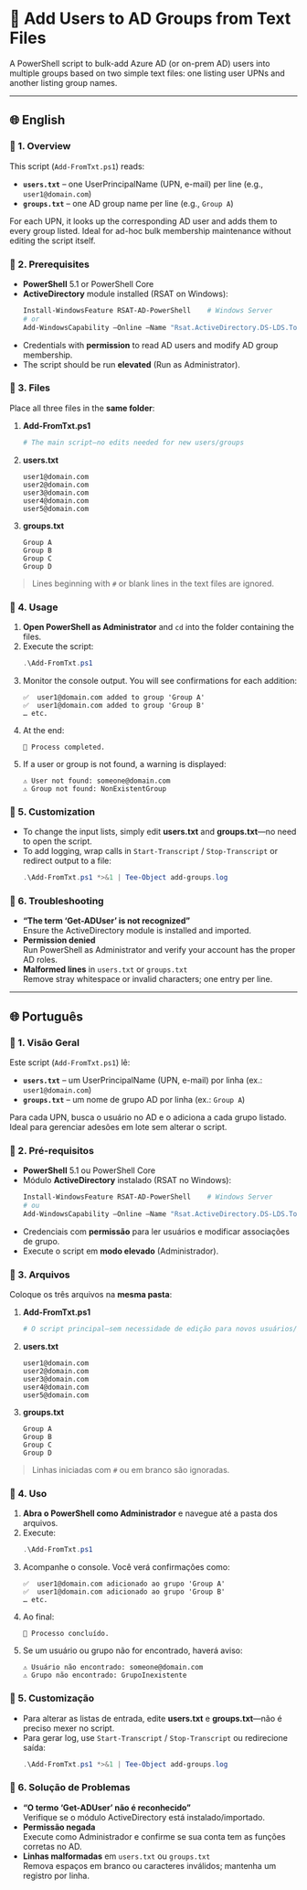 # 📝 Add Users to AD Groups from Text Files

A PowerShell script to bulk-add Azure AD (or on-prem AD) users into multiple groups based on two simple text files: one listing user UPNs and another listing group names.

---

## 🌐 English

### 🔹 1. Overview  
This script (`Add-FromTxt.ps1`) reads:
- **`users.txt`** – one UserPrincipalName (UPN, e-mail) per line (e.g., `user1@domain.com`)  
- **`groups.txt`** – one AD group name per line (e.g., `Group A`)

For each UPN, it looks up the corresponding AD user and adds them to every group listed. Ideal for ad-hoc bulk membership maintenance without editing the script itself.

### 🔹 2. Prerequisites  
- **PowerShell** 5.1 or PowerShell Core  
- **ActiveDirectory** module installed (RSAT on Windows):  
  ```powershell
  Install-WindowsFeature RSAT-AD-PowerShell    # Windows Server
  # or
  Add-WindowsCapability –Online –Name "Rsat.ActiveDirectory.DS-LDS.Tools~~~~0.0.1.0"  # Windows 10/11
  ```  
- Credentials with **permission** to read AD users and modify AD group membership.  
- The script should be run **elevated** (Run as Administrator).

### 🔹 3. Files  
Place all three files in the **same folder**:

1. **Add-FromTxt.ps1**  
   ```powershell
   # The main script—no edits needed for new users/groups
   ```
2. **users.txt**  
   ```
   user1@domain.com
   user2@domain.com
   user3@domain.com
   user4@domain.com
   user5@domain.com
   ```
3. **groups.txt**  
   ```
   Group A
   Group B
   Group C
   Group D
   ```

> Lines beginning with `#` or blank lines in the text files are ignored.

### 🔹 4. Usage  

1. **Open PowerShell as Administrator** and `cd` into the folder containing the files.  
2. Execute the script:
   ```powershell
   .\Add-FromTxt.ps1
   ```  
3. Monitor the console output. You will see confirmations for each addition:
   ```
   ✅  user1@domain.com added to group 'Group A'
   ✅  user1@domain.com added to group 'Group B'
   … etc.
   ```
4. At the end:
   ```
   🏁 Process completed.
   ```
5. If a user or group is not found, a warning is displayed:
   ```
   ⚠️ User not found: someone@domain.com
   ⚠️ Group not found: NonExistentGroup
   ```

### 🔹 5. Customization  
- To change the input lists, simply edit **users.txt** and **groups.txt**—no need to open the script.  
- To add logging, wrap calls in `Start-Transcript` / `Stop-Transcript` or redirect output to a file:
  ```powershell
  .\Add-FromTxt.ps1 *>&1 | Tee-Object add-groups.log
  ```

### 🔹 6. Troubleshooting  
- **“The term ‘Get-ADUser’ is not recognized”**  
  Ensure the ActiveDirectory module is installed and imported.  
- **Permission denied**  
  Run PowerShell as Administrator and verify your account has the proper AD roles.  
- **Malformed lines** in `users.txt` or `groups.txt`  
  Remove stray whitespace or invalid characters; one entry per line.

---

## 🌐 Português

### 🔹 1. Visão Geral  
Este script (`Add-FromTxt.ps1`) lê:
- **`users.txt`** – um UserPrincipalName (UPN, e-mail) por linha (ex.: `user1@domain.com`)  
- **`groups.txt`** – um nome de grupo AD por linha (ex.: `Group A`)

Para cada UPN, busca o usuário no AD e o adiciona a cada grupo listado. Ideal para gerenciar adesões em lote sem alterar o script.

### 🔹 2. Pré-requisitos  
- **PowerShell** 5.1 ou PowerShell Core  
- Módulo **ActiveDirectory** instalado (RSAT no Windows):  
  ```powershell
  Install-WindowsFeature RSAT-AD-PowerShell    # Windows Server
  # ou
  Add-WindowsCapability –Online –Name "Rsat.ActiveDirectory.DS-LDS.Tools~~~~0.0.1.0"  # Windows 10/11
  ```  
- Credenciais com **permissão** para ler usuários e modificar associações de grupo.  
- Execute o script em **modo elevado** (Administrador).

### 🔹 3. Arquivos  
Coloque os três arquivos na **mesma pasta**:

1. **Add-FromTxt.ps1**  
   ```powershell
   # O script principal—sem necessidade de edição para novos usuários/grupos
   ```
2. **users.txt**  
   ```
   user1@domain.com
   user2@domain.com
   user3@domain.com
   user4@domain.com
   user5@domain.com
   ```
3. **groups.txt**  
   ```
   Group A
   Group B
   Group C
   Group D
   ```

> Linhas iniciadas com `#` ou em branco são ignoradas.

### 🔹 4. Uso  

1. **Abra o PowerShell como Administrador** e navegue até a pasta dos arquivos.  
2. Execute:
   ```powershell
   .\Add-FromTxt.ps1
   ```  
3. Acompanhe o console. Você verá confirmações como:
   ```
   ✅  user1@domain.com adicionado ao grupo 'Group A'
   ✅  user1@domain.com adicionado ao grupo 'Group B'
   … etc.
   ```
4. Ao final:
   ```
   🏁 Processo concluído.
   ```
5. Se um usuário ou grupo não for encontrado, haverá aviso:
   ```
   ⚠️ Usuário não encontrado: someone@domain.com
   ⚠️ Grupo não encontrado: GrupoInexistente
   ```

### 🔹 5. Customização  
- Para alterar as listas de entrada, edite **users.txt** e **groups.txt**—não é preciso mexer no script.  
- Para gerar log, use `Start-Transcript` / `Stop-Transcript` ou redirecione saída:
  ```powershell
  .\Add-FromTxt.ps1 *>&1 | Tee-Object add-groups.log
  ```

### 🔹 6. Solução de Problemas  
- **“O termo ‘Get-ADUser’ não é reconhecido”**  
  Verifique se o módulo ActiveDirectory está instalado/importado.  
- **Permissão negada**  
  Execute como Administrador e confirme se sua conta tem as funções corretas no AD.  
- **Linhas malformadas** em `users.txt` ou `groups.txt`  
  Remova espaços em branco ou caracteres inválidos; mantenha um registro por linha.  
